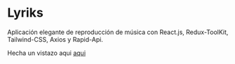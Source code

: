 # Lyriks

Aplicación elegante de reproducción de música con React.js, Redux-ToolKit, Tailwind-CSS, Axios y Rapid-Api.

Hecha un vistazo aqui [aqui](https://lyriks-josecf.netlify.app/)
